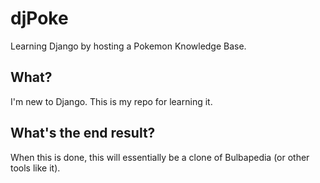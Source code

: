 djPoke
======
Learning Django by hosting a Pokemon Knowledge Base.

## What?
I'm new to Django. This is my repo for learning it.

## What's the end result?
When this is done, this will essentially be a clone of Bulbapedia (or other tools like it).
